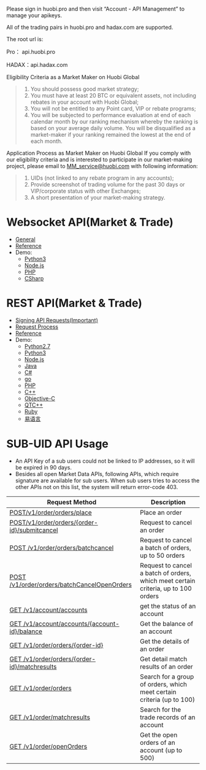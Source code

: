 Please sign in huobi.pro and then visit “Account - API Management” to manage your apikeys.

All of the trading pairs in huobi.pro and hadax.com are supported.

The root url is:

Pro： api.huobi.pro

HADAX：api.hadax.com

Eligibility Criteria as a Market Maker on Huobi Global
> 1. You should possess good market strategy;
> 2. You must have at least 20 BTC or equivalent assets, not including rebates in your account with Huobi Global;
> 3. You will not be entitled to any Point card, VIP or rebate programs;
> 4. You will be subjected to performance evaluation at end of each calendar month by our ranking mechanism whereby the ranking is based on your average daily volume. You will be disqualified as a market-maker if your ranking remained the lowest at the end of each month.

Application Process as Market Maker on Huobi Global
If you comply with our eligibility criteria and is interested to participate in our market-making project, please email to MM_service@huobi.com with following information:
> 1. UIDs (not linked to any rebate program in any accounts);
> 2. Provide screenshot of trading volume for the past 30 days or VIP/corporate status with other Exchanges;
> 3. A short presentation of your market-making strategy.

# Websocket API(Market & Trade)

* [General](WS_General)
* [Reference](WS_Reference)
* Demo:
    - [Python3](https://github.com/huobiapi/Websocket-Python3-demo)
    - [Node.js](https://github.com/huobiapi/WebSocket-Node.js-demo)
    - [PHP](https://github.com/huobiapi/WebSocket-PHP-demo)
    - [CSharp](https://github.com/huobiapi/WebSocket-CSharp-demo)

# REST API(Market & Trade)

* [Signing API Requests(Important)](Signing_API_Requests)
* [Request Process](Request_Process)
* [Reference](REST_Reference)
* Demo:
    - [Python2.7](https://github.com/huobiapi/REST-Python2.7-demo)
    - [Python3](https://github.com/huobiapi/REST-Python3-demo)
    - [Node.js](https://github.com/huobiapi/REST-Node.js-demo)
    - [Java](https://github.com/huobiapi/REST-Java-demo)
    - [C#](https://github.com/huobiapi/REST-CSharp-demo)
    - [go](https://github.com/huobiapi/REST-GO-demo)
    - [PHP](https://github.com/huobiapi/REST-PHP-demo)
    - [C++](https://github.com/huobiapi/REST-Cpp-demo)
    - [Objective-C](https://github.com/huobiapi/REST-ObjectiveC-demo)
    - [QTC++](https://github.com/huobiapi/REST-QTCpp-demo)
    - [Ruby](https://github.com/huobiapi/REST-Ruby-demo)
    - [易语言](https://github.com/huobiapi/REST-YiYuyan-demo)

# SUB-UID API Usage
* An API Key of a sub users could not be linked to IP addresses, so it will be expired in 90 days.
* Besides all open Market Data APIs, following APIs, which require signature are available for sub users. When sub users tries to access the other APIs not on this list, the system will return error-code 403.  

Request Method|Description|
----------------|-----------------------|
[POST/v1/order/orders/place](REST_Reference.md#post-v1orderordersplace--make-an-order-in-huobipro)|	Place an order |
[POST/v1/order/orders/{order-id}/submitcancel](REST_Reference.md#post-v1orderordersorder-idsubmitcancel--request-for-cancelling-an-order)	| Request to cancel an order |
[POST /v1/order/orders/batchcancel](REST_Reference.md#post-v1orderordersbatchcancel--batch-cancel)|	Request to cancel a batch of orders, up to 50 orders |
[POST /v1/order/orders/batchCancelOpenOrders](REST_Reference.md#post--v1orderbatchcancelopenorders--cancel-a-batch-of-orders-with-certain-criteria)	 |Request to cancel a batch of orders, which meet certain criteria, up to 100 orders |
[GET /v1/account/accounts](REST_Reference.md#get-v1accountaccounts-get-all-the-accounts-pro-and-hadax-share-the-same-account-id)	| get the status of an account|
[GET /v1/account/accounts/{account-id}/balance](REST_Reference.md#get-v1accountaccountsaccount-idbalance-----get-balance-in-huobipro)	| Get the balance of an account |
[GET /v1/order/orders/{order-id}](REST_Reference.md#get-v1orderordersorder-id----get-order-info)	|Get the details of an order|
[GET /v1/order/orders/{order-id}/matchresults](REST_Reference.md#get-v1orderordersorder-idmatchresults--get-order-matchresult) 	 |Get detail match results of an order |
[GET /v1/order/orders](REST_Reference.md#get-v1orderorders--get-order-list) |	Search for a group of orders, which meet certain criteria (up to 100) |
[GET /v1/order/matchresults](REST_Reference.md#get-v1ordermatchresults----get-order-matchresults) |	Search for the trade records of an account|
[GET /v1/order/openOrders](REST_Reference.md#get-v1orderopenorders-provide-open-orders-of-a-symbol-for-an-account) |	Get the open orders of an account (up to 500)|
